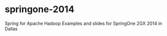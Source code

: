 springone-2014
==============

Spring for Apache Hadoop Examples and slides for SpringOne 2GX 2014 in Dallas
